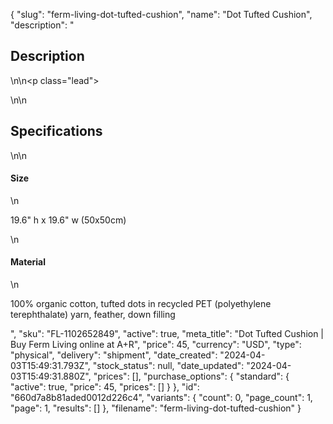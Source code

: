 {
  "slug": "ferm-living-dot-tufted-cushion",
  "name": "Dot Tufted Cushion",
  "description": "<h2>Description</h2>\n<!-- split -->\n<p class=\"lead\"> </p>\n<!-- split -->\n<h2>Specifications</h2>\n<!-- split -->\n<h4>Size</h4>\n<p>19.6\" h x 19.6\" w (50x50cm)</p>\n<h4>Material</h4>\n<p>100% organic cotton, tufted dots in recycled PET (polyethylene terephthalate) yarn, feather, down filling</p>",
  "sku": "FL-1102652849",
  "active": true,
  "meta_title": "Dot Tufted Cushion | Buy Ferm Living online at A+R",
  "price": 45,
  "currency": "USD",
  "type": "physical",
  "delivery": "shipment",
  "date_created": "2024-04-03T15:49:31.793Z",
  "stock_status": null,
  "date_updated": "2024-04-03T15:49:31.880Z",
  "prices": [],
  "purchase_options": {
    "standard": {
      "active": true,
      "price": 45,
      "prices": []
    }
  },
  "id": "660d7a8b81aded0012d226c4",
  "variants": {
    "count": 0,
    "page_count": 1,
    "page": 1,
    "results": []
  },
  "filename": "ferm-living-dot-tufted-cushion"
}